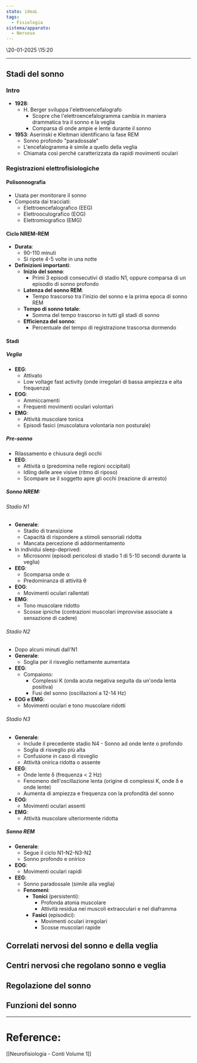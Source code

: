 ```yaml
---
stato: ideaL
tags:
  - Fisiologia
sistema/apparato:
  - Nervoso
---
```

\20-01-2025 \15:20

--- 

## Stadi del sonno
### Intro 
- **1928**: 
	- H. Berger sviluppa l'elettroencefalografo 
		- Scopre che l'elettroencefalogramma cambia in maniera drammatica tra il sonno e la veglia
		- Comparsa di onde ampie e lente durante il sonno 
- **1953**: Aserinski e Kleitman identificano la fase REM 
	- Sonno profondo "paradossale" 
	- L'encefalogramma è simile a quello della veglia 
	- Chiamata così perché caratterizzata da rapidi movimenti oculari 
### Registrazioni elettrofisiologiche 
#### Polisonnografia 
- Usata per monitorare il sonno 
- Composta dai tracciati:
	- Elettroencefalografico (EEG) 
	- Elettrooculografico (EOG) 
	- Elettromiografico (EMG)
#### Ciclo NREM-REM
- **Durata**: 
	- 90-110 minuti 
	- Si ripete 4-5 volte in una notte 
- **Definizioni importanti**: 
	- **Inizio del sonno**: 
		- Primi 3 episodi consecutivi di stadio N1, oppure comparsa di un episodio di sonno profondo 
	- **Latenza del sonno REM**: 
		- Tempo trascorso tra l'inizio del sonno e la prima epoca di sonno REM 
	- **Tempo di sonno totale**: 
		- Somma del tempo trascorso in tutti gli stadi di sonno 
	- **Efficienza del sonno**: 
		- Percentuale del tempo di registrazione trascorsa dormendo 
#### Stadi
##### Veglia 
- **EEG**: 
	- Attivato 
	- Low voltage fast activity (onde irregolari di bassa ampiezza e alta frequenza) 
- **EOG**: 
	- Ammiccamenti 
	- Frequenti movimenti oculari volontari 
- **EMG**: 
	- Attività muscolare tonica 
	- Episodi fasici (muscolatura volontaria non posturale) 
##### Pre-sonno 
- Rilassamento e chiusura degli occhi 
- **EEG**: 
	- Attività α (predomina nelle regioni occipitali) 
	- Idling delle aree visive (ritmo di riposo) 
	- Scompare se il soggetto apre gli occhi (reazione di arresto) 
##### Sonno NREM: 
###### Stadio N1 
- **Generale**: 
	- Stadio di transizione 
	- Capacità di rispondere a stimoli sensoriali ridotta 
	- Mancata percezione di addormentamento 
- In individui sleep-deprived:
	- Microsonni (episodi pericolosi di stadio 1 di 5-10 secondi durante la veglia)
- **EEG**: 
	- Scomparsa onde α 
	- Predominanza di attività θ 
- **EOG**: 
	- Movimenti oculari rallentati 
- **EMG**: 
	- Tono muscolare ridotto 
	- Scosse ipniche (contrazioni muscolari improvvise associate a sensazione di cadere) 

###### Stadio N2
- Dopo alcuni minuti dall'N1
- **Generale**: 
	- Soglia per il risveglio nettamente aumentata 
- **EEG**: 
	- Compaiono: 
		- Complessi K (onda acuta negativa seguita da un'onda lenta positiva)
		- Fusi del sonno (oscillazioni a 12-14 Hz) 
- **EOG e EMG**: 
	- Movimenti oculari e tono muscolare ridotti 
###### Stadio N3 
- **Generale**: 
	- Include il precedente stadio N4 - Sonno ad onde lente o profondo 
	- Soglia di risveglio più alta 
	- Confusione in caso di risveglio
	- Attività onirica ridotta o assente 
- **EEG**: 
	- Onde lente δ (frequenza < 2 Hz) 
	- Fenomeno dell'oscillazione lenta (origine di complessi K, onde δ e onde lente) 
	- Aumenta di ampiezza e frequenza con la profondità del sonno 
- **EOG**: 
	- Movimenti oculari assenti 
- **EMG**:
	- Attività muscolare ulteriormente ridotta 
##### Sonno REM
- **Generale**:
	- Segue il ciclo N1-N2-N3-N2 
	- Sonno profondo e onirico 
- **EOG**: 
	- Movimenti oculari rapidi
- **EEG**: 
	- Sonno paradossale (simile alla veglia)
	- **Fenomeni**: 
		- **Tonici** (persistenti):
			- Profonda atonia muscolare 
			- Attività residua nei muscoli extraoculari e nel diaframma 
		- **Fasici** (episodici): 
			- Movimenti oculari irregolari 
			- Scosse muscolari rapide
## Correlati nervosi del sonno e della veglia
## Centri nervosi che regolano sonno e veglia
## Regolazione del sonno
## Funzioni del sonno














--- 
# Reference:
[[Neurofisiologia - Conti Volume 1]]